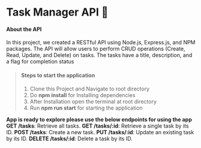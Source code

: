 # Task Manager API 📝
#### About the API
In this project, we created a RESTful API using Node.js, Express.js, and NPM packages. The API will allow users to perform CRUD operations (Create, Read, Update, and Delete) on tasks. The tasks have a title, description, and a flag for completion status
> #### Steps to start the application
> 1. Clone this Project and Navigate to root directory
> 2.  Do **npm install** for Installing dependencies
> 3. After Installation open the terminal at root directory 
> 4. Run **npm run start** for starting the application

**App is ready to explore please use the below endpoints for using the app**
**GET /tasks**: Retrieve all tasks.
**GET /tasks/:id**: Retrieve a single task by its ID.
**POST /tasks**: Create a new task.
**PUT /tasks/:id**: Update an existing task by its ID.
**DELETE /tasks/:id**: Delete a task by its ID.